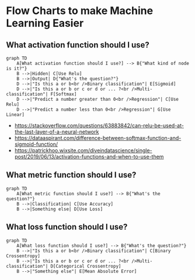 # Flow Charts to make Machine Learning Easier

## What activation function should I use?

```mermaid
graph TD
    A[What activation function should I use?] --> B{"What kind of node is it?"}
    B -->|Hidden| C[Use Relu]
    B -->|Output| D{"What's the question?"}
    D -->|"Is this a or b<br />Binary classification"| E[Sigmoid]
    D -->|"Is this a or b or c or d or ... ?<br />Multi-classification"| F[Softmax]
    D -->|"Predict a number greater than 0<br />Regression"| C[Use Relu]
    D -->|"Predict a number less than 0<br />Regression"| G[Use Linear]
```

*  https://stackoverflow.com/questions/63883842/can-relu-be-used-at-the-last-layer-of-a-neural-network
*  https://dataaspirant.com/difference-between-softmax-function-and-sigmoid-function/
*  https://patrickhoo.wixsite.com/diveindatascience/single-post/2019/06/13/activation-functions-and-when-to-use-them

## What metric function should I use?

```mermaid
graph TD
    A[What metric function should I use?] --> B{"What's the question?"}
    B -->|Classification| C[Use Accuracy]
    B -->|Something else| D[Use Loss]
```


## What loss function should I use?

```mermaid
graph TD
    A[What loss function should I use?] --> B{"What's the question?"}
    B -->|"Is this a or b<br />Binary classification"| C[Binary Crossentropy]
    B -->|"Is this a or b or c or d or ... ?<br />Multi-classification"| D[Categorical Crossentropy]
    B -->|"Something else"| E[Mean Absolute Error]
```